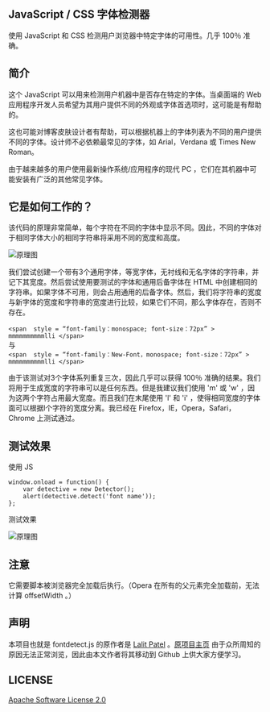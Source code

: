 ## JavaScript / CSS 字体检测器 

使用 JavaScript 和 CSS 检测用户浏览器中特定字体的可用性。几乎 100％ 准确。

## 简介

这个 JavaScript 可以用来检测用户机器中是否存在特定的字体。当桌面端的 Web 应用程序开发人员希望为其用户提供不同的外观或字体首选项时，这可能是有帮助的。  

这也可能对博客皮肤设计者有帮助，可以根据机器上的字体列表为不同的用户提供不同的字体。设计师不必依赖最常见的字体，如 Arial，Verdana 或 Times New Roman。

由于越来越多的用户使用最新操作系统/应用程序的现代 PC ，它们在其机器中可能安装有广泛的其他常见字体。

## 它是如何工作的？

该代码的原理非常简单，每个字符在不同的字体中显示不同。因此，不同的字体对于相同字体大小的相同字符串将采用不同的宽度和高度。

![原理图](images/fontwidth.gif)

我们尝试创建一个带有3个通用字体，等宽字体，无衬线和无名字体的字符串，并记下其宽度。然后尝试使用要测试的字体和通用后备字体在 HTML 中创建相同的字符串。如果字体不可用，则会占用通用的后备字体。然后，我们将字符串的宽度与新字体的宽度和字符串的宽度进行比较，如果它们不同，那么字体存在，否则不存在。

`<span  style = “font-family：monospace; font-size：72px” > mmmmmmmmmmlli </span>`  
与  
`<span  style = “font-family：New-Font，monospace; font-size：72px” > mmmmmmmmmmlli </span>`

由于该测试对3个字体系列重复三次，因此几乎可以获得 100％ 准确的结果。我们将用于生成宽度的字符串可以是任何东西。但是我建议我们使用 'm' 或 'w' ，因为这两个字符占用最大宽度。而且我们在末尾使用 'l' 和 'i' ，使得相同宽度的字体面可以根据l个字符的宽度分离。我已经在 Firefox，IE，Opera，Safari，Chrome 上测试通过。

## 测试效果

使用 JS    

    window.onload = function() {  
        var detective = new Detector();
        alert(detective.detect('font name'));
    };

测试效果  

![原理图](images/javascript-css-font-detect-content.png)


## 注意

它需要脚本被浏览器完全加载后执行。（Opera 在所有的父元素完全加载前，无法计算 offsetWidth 。）

## 声明

本项目也就是 fontdetect.js 的原作者是 [Lalit Patel](http://www.lalit.org/) 。[原项目主页](http://www.lalit.org/lab/javascript-css-font-detect/) 由于众所周知的原因无法正常浏览，因此由本文作者将其移动到 Github 上供大家方便学习。

## LICENSE

[Apache Software License 2.0](LICENSE)






